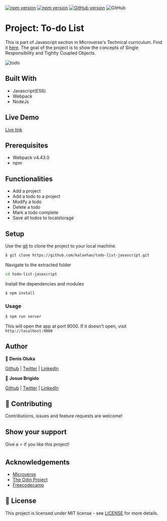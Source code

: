 [![npm version](https://badge.fury.io/js/webpack.svg)](https://badge.fury.io/js/webpack)
[![npm version](https://badge.fury.io/js/npm.svg)](https://badge.fury.io/js/npm)
[![GitHub version](https://badge.fury.io/gh/OlukaDenis%2Frestaurant-page.svg)](https://badge.fury.io/gh/OlukaDenis%2todo-list-javascript)
![GitHub](https://img.shields.io/github/license/OlukaDenis/todo-list-javascript)

# Project: To-do List

This is part of Javascript section in Microverse's Technical curriculum. Find it [here](https://www.theodinproject.com/courses/javascript/lessons/todo-list).
The goal of the project is to show the concepts of Single Responsibility and Tightly Coupled Objects.

![todo](https://user-images.githubusercontent.com/37341054/81015709-d08e8c00-8e67-11ea-8290-17b8463792aa.png)

## Built With
- Javascript(ES6)
- Webpack
- NodeJs

## Live Demo
[Live link]('')


## Prerequisites
- Webpack v4.43.0
- npm

## Functionalities 
- Add a project
- Add a todo to a project
- Modify a todo
- Delete a todo
- Mark a todo complete
- Save all todos to localstorage

## Setup

Use the [git](https://git-scm.com/downloads) to clone the project to your local machine.
```sh
$ git clone https://github.com/kalavhan/todo-list-javascript.git
```

Navigate to the extracted folder
```sh 
cd todo-list-javascript
```

Install the dependencies and modules
```sh
$ npm install
```

### Usage
```sh
$ npm run server
```
This will open the app at port 9000. If it doesn't open, visit ```http://localhost:9000```

## Author

👤 **Denis Oluka**

[Github](https://github.com/OlukaDenis) | [Twitter](https://twitter.com/dennylucaz) | [LinkedIn](https://linkedin.com/in/denis-oluka)

👤 **Josue Brigido**

[Github](https://github.com/kalavhan) | [Twitter](https://twitter.com/kalavhan) | [LinkedIn](https://linkedin.com/in/kalavhan)



## 🤝 Contributing

Contributions, issues and feature requests are welcome!

## Show your support

Give a ⭐️ if you like this project!

## Acknowledgements
- [Microverse](https://www.microverse.org/)
- [The Odin Project](https://www.theodinproject.com/)
- [Freecodecamp](http://freecodecamp.org/)

## 📝 License

This project is licensed under MIT license - see [LICENSE](/LICENSE) for more details.

